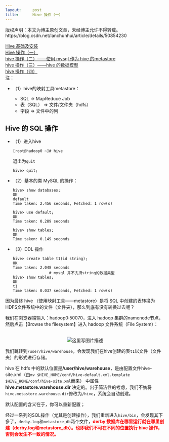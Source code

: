 ```yaml
---
layout:     post
title:      Hive 操作（一）
---
```

<div id="article_content" class="article_content clearfix csdn-tracking-statistics" data-pid="blog" data-mod="popu_307" data-dsm="post">
								<div class="article-copyright">
					版权声明：本文为博主原创文章，未经博主允许不得转载。					https://blog.csdn.net/lanchunhui/article/details/50854230				</div>
								            <div id="content_views" class="markdown_views prism-atom-one-dark">
							<!-- flowchart 箭头图标 勿删 -->
							<svg xmlns="http://www.w3.org/2000/svg" style="display: none;"><path stroke-linecap="round" d="M5,0 0,2.5 5,5z" id="raphael-marker-block" style="-webkit-tap-highlight-color: rgba(0, 0, 0, 0);"></path></svg>
							<p><a href="http://blog.csdn.net/lanchunhui/article/details/50846659" rel="nofollow" target="_blank"> Hive 基础及安装 </a> <br>
<a href="http://blog.csdn.net/lanchunhui/article/details/50854230" rel="nofollow" target="_blank">Hive 操作（一）</a> <br>
<a href="http://blog.csdn.net/lanchunhui/article/details/50856868" rel="nofollow" target="_blank">hive 操作（二）——使用 mysql 作为 hive 的metastore </a> <br>
<a href="http://blog.csdn.net/lanchunhui/article/details/50858787" rel="nofollow" target="_blank"> hive 操作（三）——hive 的数据模型 </a> <br>
<a href="http://blog.csdn.net/lanchunhui/article/details/50859652" rel="nofollow" target="_blank">hive 操作（四） </a> <br>
注：</p>

<ul>
<li><p>（1）hive的映射工具metastore：</p>

<ul><li>SQL ⇒ MapReduce Job</li>
<li>表（SQL） ⇒ 文件/文件夹（hdfs）</li>
<li>字段 ⇒ 文件中的列</li></ul></li>
</ul>

<h2 id="hive-的-sql-操作">Hive 的 SQL 操作</h2>

<ul>
<li><p>（1）进入hive</p>

<pre class="prettyprint"><code class=" hljs ruby">[root<span class="hljs-variable">@hadoop0</span> ~]<span class="hljs-comment"># hive</span></code></pre>

<p>退出为<code>quit</code></p>

<pre class="prettyprint"><code class=" hljs mel">hive&gt; <span class="hljs-keyword">quit</span>;</code></pre></li>
<li><p>（2）基本的类 MySQL 的操作：</p>

<pre class="prettyprint"><code class=" hljs vhdl">hive&gt; show databases;
OK
<span class="hljs-keyword">default</span>
<span class="hljs-typename">Time</span> taken: <span class="hljs-number">2.456</span> seconds, Fetched: <span class="hljs-number">1</span> row(s)

hive&gt; <span class="hljs-keyword">use</span> <span class="hljs-keyword">default</span>;
OK
<span class="hljs-typename">Time</span> taken: <span class="hljs-number">0.289</span> seconds

hive&gt; show tables;
OK
<span class="hljs-typename">Time</span> taken: <span class="hljs-number">0.149</span> seconds</code></pre></li>
<li><p>（3）DDL 操作</p>

<pre class="prettyprint"><code class=" hljs vhdl">hive&gt; create table t1(id <span class="hljs-typename">string</span>);
OK
<span class="hljs-typename">Time</span> taken: <span class="hljs-number">2.048</span> seconds
                # mysql 并不支持<span class="hljs-typename">string</span>的数据类型
hive&gt; show tables;
OK
t1
<span class="hljs-typename">Time</span> taken: <span class="hljs-number">0.037</span> seconds, Fetched: <span class="hljs-number">1</span> row(s)</code></pre></li>
</ul>

<p>因为最终 hive （使用映射工具——metastore）是将 SQL 中创建的表转换为HDFS文件系统中的文件（文件夹），那么到底有没有转换过去呢？</p>

<p>我们在浏览器端输入：hadoop0:50070，进入 hadoop 集群的namenode节点，然后点击【Browse the filesystem】进入 hadoop 文件系统（File System）：</p>

<p></p><center> <br>
<img src="https://img-blog.csdn.net/20160311110442427" alt="这里写图片描述" title=""> <br>
</center><p></p>

<p>我们跳转到<code>/user/hive/warehouse</code>，会发现我们在hive创建的表<code>t1</code>以文件（文件夹）的形式进行存储。</p>

<p>hive 在 hdfs 中的默认位置是<strong>/user/hive/warehouse</strong>，是由配置文件hive-site.xml（由<code>mv $HIVE_HOME/conf/hive-default.xml.template $HIVE_HOME/conf/hive-site.xml</code>而来） 中属性 <strong>hive.metastore.warehouse.dir</strong> 决定的。出于简洁性的考虑，我们不妨将<code>hive.metastore.warehouse.dir</code>修改为<code>/hive</code>，系统会自动创建。</p>

<p>默认配置的含义在于，你可以重新配置；</p>

<p>经过一系列的SQL操作（尤其是创建操作），我们重新进入<code>hive/bin</code>，会发现其下多了，<code>derby.log</code>和<code>metastore_db</code>两个文件，<font color="red"><strong>derby 数据库在哪里运行就在哪里创建（derby.log和metastore_db）。也即我们不可在不同的位置执行 hive 操作，否则会发生不一致的情况。</strong></font></p>            </div>
						<link href="https://csdnimg.cn/release/phoenix/mdeditor/markdown_views-9e5741c4b9.css" rel="stylesheet">
                </div>